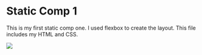 # Static Comp 1

This is my first static comp one. I used flexbox to create the layout. This file includes my HTML and CSS.

<img src ="https://github.com/JesseMcBrennan/jm-comp-challenge1/blob/master/Screen%20Shot%202018-04-02%20at%2011.30.04%20PM.png">
